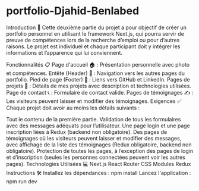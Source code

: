# portfolio-Djahid-Benlabed
Introduction 🚀
Cette deuxième partie du projet a pour objectif de créer un portfolio personnel en utilisant le framework Next.js, qui pourra servir de preuve de compétences lors de la recherche d’emploi ou pour d’autres raisons. Le projet est individuel et chaque participant doit y intégrer les informations et l’apparence qui lui conviennent.

Fonctionnalités 📋
Page d'accueil 🏠 : Présentation personnelle avec photo et compétences.
Entête (Header) 📌 : Navigation vers les autres pages du portfolio.
Pied de page (Footer) 🦶 : Liens vers GitHub et LinkedIn.
Pages de projets 💼 : Détails de mes projets avec description et technologies utilisées.
Page de contact 📞 : Formulaire de contact valide.
Pages de témoignages ✍️ : Les visiteurs peuvent laisser et modifier des témoignages.
Exigences ✅
Chaque projet doit avoir au moins les détails suivants :

Tout le contenu de la première partie.
Validation de tous les formulaires avec des messages adéquats pour l’utilisateur.
Une page login et une page inscription liées à Redux (backend non obligatoire).
Des pages de témoignages où les visiteurs peuvent laisser et modifier des messages, avec affichage de la liste des témoignages (Redux obligatoire, backend non obligatoire).
Protection de toutes les pages, à l’exception des pages de login et d’inscription (seules les personnes connectées peuvent voir les autres pages).
Technologies Utilisées 💻
Next.js
React Router
CSS Modules
Redux
Instructions 🛠️
Installez les dépendances : npm install
Lancez l'application : npm run dev
